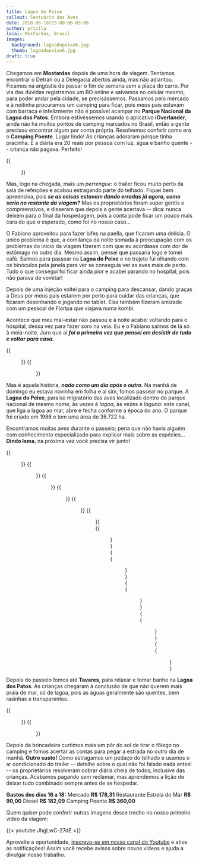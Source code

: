 ```yaml
---
title: Lagoa do Peixe
callout: Santuário das Aves
date: 2018-06-16T15:00:00-03:00
author: pricila
local: Mostardas, Brasil
images:
  background: lagoadopeixe6.jpg
  thumb: lagoadopeixe6.jpg
draft: true
---
```


Chegamos em **Mostardas** depois de uma hora de viagem. Tentamos encontrar o Detran ou a Delegacia abertos ainda, mas não adiantou. Ficamos na angústia de passar o fim de semana sem a placa do carro. Por via das dúvidas registramos um BO online e salvamos no celular mesmo, para poder andar pela cidade, se precisássemos. Passamos pelo mercado e à noitinha procuramos um camping para ficar, pois meus pais estavam com barraca e infelizmente não é possível acampar no **Parque Nacional da Lagoa dos Patos**. Embora estivéssemos usando o aplicativo **iOverlander**, ainda não há muitos pontos de camping marcados no Brasil, então a gente precisou encontrar algum por conta própria. Resolvemos conferir como era o **Camping Poente**. Lugar lindo! As crianças adoraram porque tinha pracinha. E a diária era 20 reais por pessoa com luz, água e banho quente -- criança não pagava. Perfeito! 

<div class="clearfix">
{{<figure "mostardas1.jpg" "O primeiro pôr do sol de muitos outros lindos que ainda veríamos" "float-center">}}
</div>

Mas, logo na chegada, mais um *perrengue*: o trailer ficou muito perto da sala de refeições e acabou estragando parte do telhado. Fiquei bem apreensiva, pois ***se as coisas estavam dando erradas já agora, como seria no restante da viagem?*** Mas os proprietários foram super gentis e compreensivos, e disseram que depois a gente acertava -- dica: nunca deixem para o final da hospedagem, pois a conta pode ficar um pouco mais cara do que o esperado, como foi no nosso caso...

O Fabiano aproveitou para fazer bifes na paella, que ficaram uma delícia. O único problema é que, a comilança da noite somada à preocupação com os problemas do início da viagem fizeram com que eu acordasse com dor de estômago no outro dia. Mesmo assim, pensei que passaria logo e tomei café. Saímos para passear na **Lagoa do Peixe** e no trajeto fui olhando com os binóculos pela janela para ver se conseguia ver as aves mais de perto. Tudo o que consegui foi ficar ainda pior e acabei parando no hospital, pois não parava de vomitar!

Depois de uma injeção voltei para o camping para descansar, dando graças a Deus por meus pais estarem por perto para cuidar das crianças, que ficaram desenhando e jogando no tablet. Elas também fizeram amizade com um pessoal de Floripa que viajava numa kombi.

Acontece que meu mal-estar não passou e à noite acabei voltando para o hospital, dessa vez para fazer soro na veia. Eu e o Fabiano saímos de lá só à meia-noite. Juro que aí ***foi a primeira vez que pensei em desistir de tudo e voltar para casa.***

<div class="clearfix">
{{<figure "mostardas3.jpg" "Enquanto a mamãe se recuperava, a criançada aproveitou para pintar o 7" "float-left">}}
{{<figure "mostardas2.jpg" "Muita vitamina 'S', hehehe" "float-right">}}
</div>

Mas é aquela história, ***nada como um dia após o outro***. Na manhã de domingo eu estava novinha em folha e aí sim, fomos passear no parque. A **Lagoa do Peixe**, paraíso migratório das aves localizado dentro do parque nacional de mesmo nome, às vezes é *lagoa*, às vezes é *laguna*: este canal, que liga a lagoa ao mar, abre e fecha conforme a época do ano. O parque foi criado em 1986 e tem uma área de 36.722 ha.

Encontramos muitas aves durante o passeio; pena que não havia alguém com conhecimento especializado para explicar mais sobre as espécies... **Dindo Isma**, na próxima vez você precisa vir junto!

<div class="clearfix">
{{<figure "lagoadopeixe1.jpg" "'Estrada' para chegar na praia" "float-left">}}
{{<figure "lagoadopeixe2.jpg" "Nem parece que eu tinha passado o dia anterior no hospital" "float-right">}}
{{<figure "lagoadopeixe2a.jpg" "Turma entusiasmada para o passeio" "float-right">}}
{{<figure "lagoadopeixe2b.jpg" "Vovô participando junto do início da viagem" "float-left">}}
{{<figure "lagoadopeixe3.jpg" "Aves de todas as espécies e tamanhos" "float-left">}}
{{<figure "lagoadopeixe4.jpg" "O que restou de um barco" "float-right">}}
{{<figure "lagoadopeixe5.jpg" "Muitos peixes mortos..." "float-left">}}
{{<figure "lagoadopeixe7.jpg" "... e tartarugas também" "float-right">}}
{{<figure "lagoadopeixe8.jpg" "Nessa época do ano o canal está cheio" "float-left">}}
{{<figure "lagoadopeixe9.jpg" "Os pescadores aproveitam!" "float-right">}}
{{<figure "lagoadopeixe6.jpg" "Paisagem linda e melancólica ao mesmo tempo" "float-center">}}
</div>

Depois do passeio fomos até **Tavares**, para relaxar e tomar banho na **Lagoa dos Patos**. As crianças chegaram à conclusão de que não querem mais praia de mar, só de lagoa, pois as águas geralmente são quentes, bem rasinhas e transparentes.

<div class="clearfix">
{{<figure "lagoadospatos1.jpg" "Vontade de passar vários dias num lugar assim" "float-left">}}
{{<figure "lagoadospatos2.jpg" "Praia agora, só de lagoa" "float-right">}}
</div>

Depois da brincadeira curtimos mais um pôr do sol de tirar o fôlego no camping e fomos acertar as contas para pegar a estrada no outro dia de manhã. **Outro susto!** Como estragamos um pedaço do telhado e usamos o ar condicionado do trailer -- detalhe sobre o qual não foi falado nada antes! -- os proprietários resolveram cobrar diária cheia de todos, inclusive das crianças. Acabamos pagando sem reclamar, mas aprendemos a lição de deixar tudo combinado sempre antes de se hospedar.

**Gastos dos dias 16 a 18:**
Mercado **R$ 178,31**
Restaurante Estrela do Mar **R$ 90,00**
Diesel  **R$ 182,09**
Camping Poente **R$ 360,00**

Quem quiser pode conferir outras imagens desse trecho no nosso primeiro vídeo da viagem:

{{< youtube JhgLwC-27dE >}}

Aproveite a oportunidade, [inscreva-se em nosso canal do Youtube](https://www.youtube.com/6overlanders?sub_confirmation=1) e ative as notificações! Assim você recebe avisos sobre novos vídeos e ajuda a divulgar nosso trabalho.